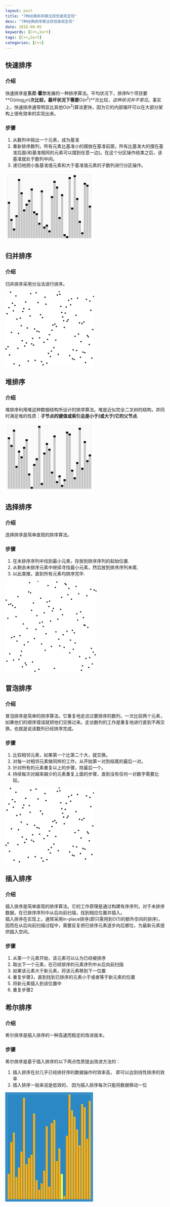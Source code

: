 ```yaml
---
layout: post
title: "7种经典排序算法视觉直观呈现"
desc: "7种经典排序算法视觉直观呈现"
date: 2016-09-05
keywords: [C++,Sort]
tags: [C++,Sort]
categories: [C++]
---
```


## 快速排序

### 介绍

快速排序是**东尼·霍尔**发展的一种排序算法。平均状况下，排序N个项目要**O(nlog<sub>2</sub>n)**次比较，最坏状况下需要**O(n<sup>2</sup>)**次比较，*这种状况并不常见*。事实上，快速排序通常明显比其他O(n<sup>2</sup>)算法更快，因为它的内部循环可以在大部分架构上很有效率的实现出来。  

### 步骤

1. 从数列中挑出一个元素，成为基准  
2. 重新排序数列，所有元素比基准小的摆放在基准前面，所有比基准大的摆在基准后面(和基准相同的元素可以摆到任意一边)。在这个分区操作结束之后，该基准就处于数列中间。  
3. 递归地把小鱼基准值元素和大于基准值元素的子数列进行分区操作。  

![alt text](/../static/img/blog/Sort/0.gif)

## 归并排序

### 介绍

归并排序采用分治法进行排序。  

![alt text](/../static/img/blog/sort/1.gif)

## 堆排序

### 介绍

堆排序利用堆这种数据结构所设计的排序算法。堆是近似完全二叉树的结构，并同时满足堆的性质：**子节点的键值或索引总是小于(或大于)它的父节点**.  

![alt text](/../static/img/blog/Sort/2.gif)

## 选择排序

### 介绍

选择排序是简单直观的排序算法。  

### 步骤

1. 在未排序序列中找到最小元素，存放到排序序列的起始位置.  
2. 从剩余未排序元素中继续寻找最小元素，然后放到排序序列末尾.  
3. 以此类推，直到所有元素均排序完毕.  

![alt text](/../static/img/blog/Sort/3.gif)

## 冒泡排序

### 介绍

冒泡排序是简单的排序算法。它重复地走访过要排序的数列，一次比较两个元素，如果他们的顺序错误就把他们交换过来。走访数列的工作是重复地进行直到不再交换，也就是说该数列已经排序完成。  

### 步骤

1. 比较相邻元素，如果第一个比第二个大，就交换。  
2. 对每一对相邻元素做同样的工作，从开始第一对到结尾的最后一对。  
3. 针对所有的元素重复以上的步骤，除最后一个。  
4. 持续每次对越来越少的元素重复上面的步骤，直到没有任何一对数字需要比较。  

![alt text](/../static/img/blog/Sort/4.gif)

## 插入排序

### 介绍

插入排序是简单直观的排序算法。它的工作原理是通过构建有序序列，对于未排序数据，在已排序序列中从后向前扫描，找到相应位置并插入。  
插入排序在实现上，通常采用in-place排序(即只需用到O(1)的额外空间的排序)，因而在从后向前扫描过程中，需要反复把已排序元素逐步向后挪位，为最新元素提供插入空间。  

### 步骤

1. 从第一个元素开始，该元素可以认为已经被排序  
2. 取出下一个元素，在已经排序的元素序列中从后向前扫描  
3. 如果该元素大于新元素，将该元素移到下一位置  
4. 重复步骤3，直到找到已排序的元素小于或者等于新元素的位置  
5. 将新元素插入到该位置中  
6. 重复步骤2  

## 希尔排序

### 介绍

希尔排序是插入排序的一种高速而稳定的改进版本。

### 步骤

希尔排序是基于插入排序的以下两点性质提出改进方法的：  

1. 插入排序在对几乎已经排好序的数据操作时效率高， 即可以达到线性排序的效率  
2. 插入排序一般来说是低效的， 因为插入排序每次只能将数据移动一位  

![alt text](/../static/img/blog/Sort/5.gif)
